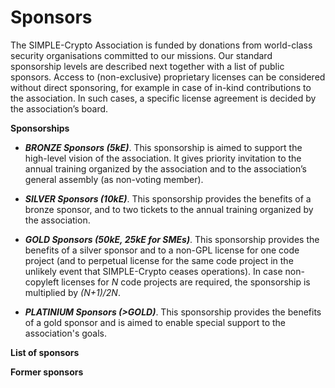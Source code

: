 # Sponsors

The SIMPLE-Crypto Association is funded by donations from world-class security organisations committed to our missions.
Our standard sponsorship levels are described next together with a list of public sponsors. 
Access to (non-exclusive) proprietary licenses can be  considered without direct sponsoring, for example in case of 
in-kind contributions to the association. In such cases, a specific license agreement is decided by the association’s board.

**Sponsorships**

* <strong><em>BRONZE Sponsors (5kE)</em></strong>. This sponsorship is aimed to support 
the high-level vision of the association. It gives priority invitation to the annual 
training organized by the association and to the association’s general assembly 
(as non-voting member).

* <strong><em>SILVER Sponsors (10kE)</em></strong>. This sponsorship provides the benefits of a bronze 
sponsor, and to two tickets to the annual training organized by the association.

* <strong><em>GOLD Sponsors (50kE, 25kE for SMEs)</em></strong>. This sponsorship provides the benefits of a 
silver sponsor and to a non-GPL license for one code project (and to perpetual license for the same code 
project in the unlikely event that SIMPLE-Crypto ceases operations). In case non-copyleft licenses
for _N_ code projects are required, the sponsorship is multiplied by _(N+1)/2N_.

* <strong><em>PLATINIUM Sponsors (>GOLD)</em></strong>. This sponsorship provides the benefits
of a gold sponsor and is aimed to enable special support to the association's goals.

**List of sponsors**

**Former sponsors**

